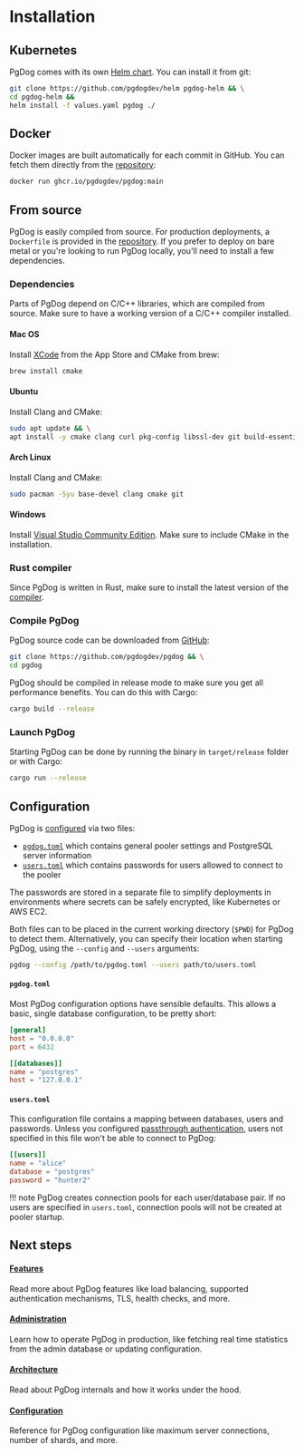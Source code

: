 
# Installation

## Kubernetes

PgDog comes with its own [Helm chart](https://github.com/pgdogdev/helm). You can install it from git:

```bash
git clone https://github.com/pgdogdev/helm pgdog-helm && \
cd pgdog-helm &&
helm install -f values.yaml pgdog ./
```

## Docker

Docker images are built automatically for each commit in GitHub. You can fetch them directly from the [repository](https://github.com/pgdogdev/pgdog/pkgs/container/pgdog):

```bash
docker run ghcr.io/pgdogdev/pgdog:main
```

## From source

PgDog is easily compiled from source. For production deployments, a `Dockerfile` is provided in the [repository](https://github.com/pgdogdev/pgdog/tree/main/Dockerfile). If you prefer to deploy on bare metal or you're looking to run PgDog locally, you'll need to install a few dependencies.

### Dependencies

Parts of PgDog depend on C/C++ libraries, which are compiled from source. Make sure to have a working version of a C/C++ compiler installed.

#### Mac OS

Install [XCode](https://developer.apple.com/xcode/) from the App Store and CMake from brew:

```bash
brew install cmake
```

#### Ubuntu

Install Clang and CMake:

```bash
sudo apt update && \
apt install -y cmake clang curl pkg-config libssl-dev git build-essential
```

#### Arch Linux

Install Clang and CMake:

```bash
sudo pacman -Syu base-devel clang cmake git
```

#### Windows

Install [Visual Studio Community Edition](https://visualstudio.microsoft.com/vs/community/).
Make sure to include CMake in the installation.

### Rust compiler

Since PgDog is written in Rust, make sure to install the latest version of the [compiler](https://rust-lang.org).

### Compile PgDog

PgDog source code can be downloaded from [GitHub](https://github.com/pgdogdev/pgdog):

```bash
git clone https://github.com/pgdogdev/pgdog && \
cd pgdog
```

PgDog should be compiled in release mode to make sure you get all performance benefits. You can do this with Cargo:

```bash
cargo build --release
```

### Launch PgDog

Starting PgDog can be done by running the binary in `target/release` folder or with Cargo:

```bash
cargo run --release
```

## Configuration

PgDog is [configured](configuration/index.md) via two files:

* [`pgdog.toml`](configuration/index.md) which contains general pooler settings and PostgreSQL server information
* [`users.toml`](configuration/users.toml/users.md) which contains passwords for users allowed to connect to the pooler

The passwords are stored in a separate file to simplify deployments in environments where
secrets can be safely encrypted, like Kubernetes or AWS EC2.

Both files can to be placed in the current working directory (`$PWD`) for PgDog to detect them. Alternatively,
you can specify their location when starting PgDog, using the `--config` and `--users` arguments:

```bash
pgdog --config /path/to/pgdog.toml --users path/to/users.toml
```

#### `pgdog.toml`

Most PgDog configuration options have sensible defaults. This allows a basic, single database configuration, to be pretty short:

```toml
[general]
host = "0.0.0.0"
port = 6432

[[databases]]
name = "postgres"
host = "127.0.0.1"
```

#### `users.toml`

This configuration file contains a mapping between databases, users and passwords. Unless you configured [passthrough authentication](features/authentication.md#passthrough-authentication), users not specified in this file won't be able to connect to PgDog:

```toml
[[users]]
name = "alice"
database = "postgres"
password = "hunter2"
```

!!! note
    PgDog creates connection pools for each user/database pair. If no users are specified in `users.toml`,
    connection pools will not be created at pooler startup.

## Next steps

<div class="grid">
    <div>
        <h4><a href="/features/">Features</a></h4>
        <p>Read more about PgDog features like load balancing, supported authentication mechanisms, TLS, health checks, and more.</p>
    </div>
    <div>
        <h4><a href="/administration/">Administration</a></h4>
        <p>Learn how to operate PgDog in production, like fetching real time statistics from the admin database or updating configuration.</p>
    </div>
    <div>
        <h4><a href="/architecture/">Architecture</a></h4>
        <p>Read about PgDog internals and how it works under the hood.</p>
    </div>
    <div>
        <h4><a href="/configuration/">Configuration</a></h4>
        <p>Reference for PgDog configuration like maximum server connections, number of shards, and more.</p>
    </div>
</div>
